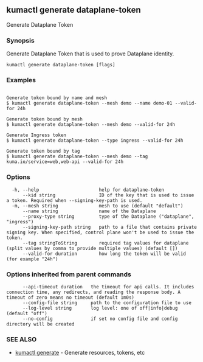 ## kumactl generate dataplane-token

Generate Dataplane Token

### Synopsis

Generate Dataplane Token that is used to prove Dataplane identity.

```
kumactl generate dataplane-token [flags]
```

### Examples

```

Generate token bound by name and mesh
$ kumactl generate dataplane-token --mesh demo --name demo-01 --valid-for 24h

Generate token bound by mesh
$ kumactl generate dataplane-token --mesh demo --valid-for 24h

Generate Ingress token
$ kumactl generate dataplane-token --type ingress --valid-for 24h

Generate token bound by tag
$ kumactl generate dataplane-token --mesh demo --tag kuma.io/service=web,web-api --valid-for 24h

```

### Options

```
  -h, --help                      help for dataplane-token
      --kid string                ID of the key that is used to issue a token. Required when --signing-key-path is used.
  -m, --mesh string               mesh to use (default "default")
      --name string               name of the Dataplane
      --proxy-type string         type of the Dataplane ("dataplane", "ingress")
      --signing-key-path string   path to a file that contains private signing key. When specified, control plane won't be used to issue the token.
      --tag stringToString        required tag values for dataplane (split values by comma to provide multiple values) (default [])
      --valid-for duration        how long the token will be valid (for example "24h")
```

### Options inherited from parent commands

```
      --api-timeout duration   the timeout for api calls. It includes connection time, any redirects, and reading the response body. A timeout of zero means no timeout (default 1m0s)
      --config-file string     path to the configuration file to use
      --log-level string       log level: one of off|info|debug (default "off")
      --no-config              if set no config file and config directory will be created
```

### SEE ALSO

* [kumactl generate](kumactl_generate.md)	 - Generate resources, tokens, etc

